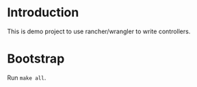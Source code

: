 # Introduction

This is demo project to use rancher/wrangler to write controllers.

# Bootstrap

Run `make all`.